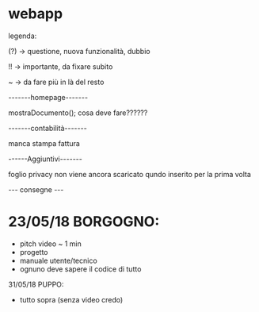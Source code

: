 # webapp
legenda:

(?) -> questione, nuova funzionalità, dubbio

!! -> importante, da fixare subito

~ -> da fare più in là del resto

-------homepage-------

mostraDocumento(); cosa deve fare??????

-------contabilità-------

manca stampa fattura

------Aggiuntivi-------

foglio privacy non viene ancora scaricato qundo inserito per la prima volta

--- consegne ---

# 23/05/18 BORGOGNO:
 - pitch video ~ 1 min
 - progetto
 - manuale utente/tecnico
 - ognuno deve sapere il codice di tutto


31/05/18 PUPPO:
 - tutto sopra (senza video credo)


